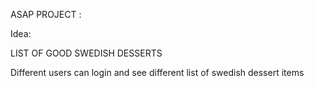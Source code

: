 ASAP PROJECT :

Idea:

LIST OF GOOD SWEDISH DESSERTS

Different users can login and see different list of swedish dessert items
